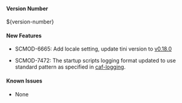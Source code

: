 #### Version Number
${version-number}

#### New Features
- SCMOD-6665: Add locale setting, update tini version to [v0.18.0](https://github.com/krallin/tini/releases/tag/v0.18.0)

- SCMOD-7472: The startup scripts logging format updated to use standard pattern as specified in [caf-logging](https://github.com/CAFapi/caf-logging).

#### Known Issues
- None